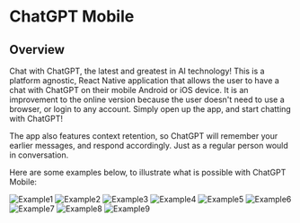 # ChatGPT Mobile

## Overview

Chat with ChatGPT, the latest and greatest in AI technology! This is a platform agnostic, React Native application that allows the user to have a chat with ChatGPT on their mobile Android or iOS device. It is an improvement to the online version because the user doesn't need to use a browser, or login to any account. Simply open up the app, and start chatting with ChatGPT!

The app also features context retention, so ChatGPT will remember your earlier messages, and respond accordingly. Just as a regular person would in conversation.

Here are some examples below, to illustrate what is possible with ChatGPT Mobile:

![Example1](https://github.com/Viveks-Practice/Weather-Viewing-Website/blob/main/images/image-iphone1.png)
![Example2](https://github.com/Viveks-Practice/Weather-Viewing-Website/blob/main/images/image-iphone2.png)
![Example3](https://github.com/Viveks-Practice/Weather-Viewing-Website/blob/main/images/image-iphone3.png)
![Example4](https://github.com/Viveks-Practice/Weather-Viewing-Website/blob/main/images/image-iphone4.png)
![Example5](https://github.com/Viveks-Practice/Weather-Viewing-Website/blob/main/images/image-iphone5.png)
![Example6](https://github.com/Viveks-Practice/Weather-Viewing-Website/blob/main/images/image-iphone6.png)
![Example7](https://github.com/Viveks-Practice/Weather-Viewing-Website/blob/main/images/image-iphone7.png)
![Example8](https://github.com/Viveks-Practice/Weather-Viewing-Website/blob/main/images/image-iphone8.png)
![Example9](https://github.com/Viveks-Practice/Weather-Viewing-Website/blob/main/images/image-ipad.png)